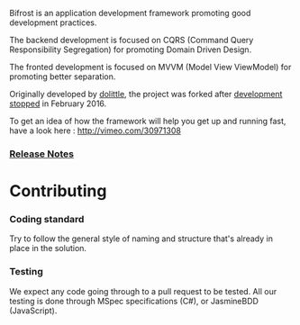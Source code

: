 Bifrost is an application development framework promoting good development practices.

The backend development is focused on CQRS (Command Query Responsibility Segregation) for promoting Domain Driven Design.

The fronted development is focused on MVVM (Model View ViewModel) for promoting better separation.

Originally developed by [dolittle](http://bifrost.dolittle.com), the project was forked after
[development stopped](http://www.ingebrigtsen.info/2016/02/11/bifrost-end-of-the-line/) in February 2016.

To get an idea of how the framework will help you get up and running fast, have a look here : http://vimeo.com/30971308

### [Release Notes](releasenotes.md)

# Contributing

### Coding standard
Try to follow the general style of naming and structure that's already in place in the solution.

### Testing
We expect any code going through to a pull request to be tested.
All our testing is done through MSpec specifications (C#), or JasmineBDD (JavaScript). 
